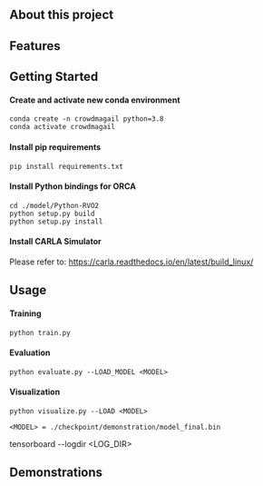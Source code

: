 ## About this project

## Features

## Getting Started
#### Create and activate new conda environment
```
conda create -n crowdmagail python=3.8
conda activate crowdmagail
```

#### Install pip requirements
```
pip install requirements.txt
```

#### Install Python bindings for ORCA
```
cd ./model/Python-RVO2
python setup.py build
python setup.py install
```

#### Install CARLA Simulator
Please refer to: https://carla.readthedocs.io/en/latest/build_linux/

## Usage
#### Training
```
python train.py
```

#### Evaluation
```
python evaluate.py --LOAD_MODEL <MODEL>
```

#### Visualization
```
python visualize.py --LOAD <MODEL>
```

`<MODEL> = ./checkpoint/demonstration/model_final.bin`

tensorboard --logdir <LOG_DIR>

## Demonstrations
